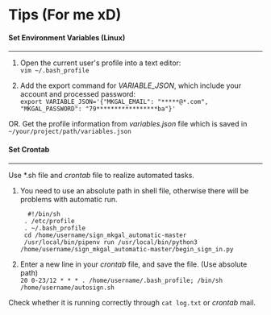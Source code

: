 # Tips (For me xD) 

#### Set Environment Variables (Linux)
***
1. Open the current user's profile into a text editor:  
 `vim ~/.bash_profile`

2. Add the export command for *VARIABLE_JSON*, which include your account and processed password:  
`export VARIABLE_JSON='{"MKGAL_EMAIL": "*****@*.com", "MKGAL_PASSWORD": "79*****************ba"}'`

OR. Get the profile information from *variables.json* file which is saved in `~/your/project/path/variables.json`


#### Set Crontab
***
Use \*.sh file and *crontab* file to realize automated tasks.  

1. You need to use an absolute path in shell file, otherwise there will be problems with automatic run.

		 #!/bin/sh	
		. /etc/profile
		. ~/.bash_profile
		cd /home/username/sign_mkgal_automatic-master
		/usr/local/bin/pipenv run /usr/local/bin/python3 /home/username/sign_mkgal_automatic-master/begin_sign_in.py  

2. Enter a new line in your *crontab* file, and save the file.  (Use absolute path)  
`20 0-23/12 * * * . /home/username/.bash_profile; /bin/sh /home/username/autosign.sh`

Check whether it is running correctly through `cat log.txt` or *crontab* mail.
